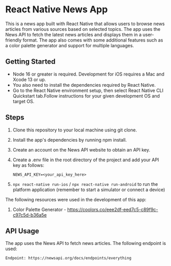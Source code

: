 # React Native News App

This is a news app built with React Native that allows users to browse news articles from various sources based on selected topics. The app uses the News API to fetch the latest news articles and displays them in a user-friendly format. The app also comes with some additional features such as a color palette generator and support for multiple languages.

## Getting Started

- Node 16 or greater is required. Development for iOS requires a Mac and Xcode 13 or up.
- You also need to install the dependencies required by React Native.
- Go to the React Native environment setup, then select React Native CLI Quickstart tab.Follow instructions for your given development OS and target OS.


## Steps

1. Clone this repository to your local machine using git clone.
2. Install the app's dependencies by running npm install.
3. Create an account on the News API website to obtain an API key.
4. Create a .env file in the root directory of the project and add your API key as follows:

    ` NEWS_API_KEY=<your_api_key_here> `

5. `npx react-native run-ios` / `npx react-native run-android` to run the platform application (remember to start a simulator or connect a device)


The following resources were used in the development of this app:

1. Color Palette Generator - https://coolors.co/eee2df-eed7c5-c89f9c-c97c5d-b36a5e


## API Usage

The app uses the News API to fetch news articles. The following endpoint is used:

`Endpoint: https://newsapi.org/docs/endpoints/everything`

